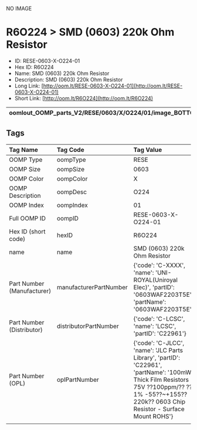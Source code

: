 


  
NO IMAGE  
# R6O224 > SMD (0603) 220k Ohm Resistor

- ID: RESE-0603-X-O224-01
- Hex ID: R6O224
- Name: SMD (0603) 220k Ohm Resistor
- Description: SMD (0603) 220k Ohm Resistor
- Long Link: [http://oom.lt/RESE-0603-X-O224-01](http://oom.lt/RESE-0603-X-O224-01)
- Short Link: [http://oom.lt/R6O224](http://oom.lt/R6O224)
  

|oomlout_OOMP_parts_V2/RESE/0603/X/O224/01/image_BOTTOM.jpg|oomlout_OOMP_parts_V2/RESE/0603/X/O224/01/image_RE.jpg|||
| :---: | :---: | :---: | :---: |

## Tags
  

|Tag Name|Tag Code|Tag Value|
| :--- | :--- | :--- |
|OOMP Type|oompType|RESE|
|OOMP Size|oompSize|0603|
|OOMP Color|oompColor|X|
|OOMP Description|oompDesc|O224|
|OOMP Index|oompIndex|01|
|Full OOMP ID|oompID|RESE-0603-X-O224-01|
|Hex ID (short code)|hexID|R6O224|
|name|name|SMD (0603) 220k Ohm Resistor|
|Part Number (Manufacturer)|manufacturerPartNumber|{'code': 'C-XXXX', 'name': 'UNI-ROYAL(Uniroyal Elec)', 'partID': '0603WAF2203T5E', 'partName': '0603WAF2203T5E'}|
|Part Number (Distributor)|distributorPartNumber|{'code': 'C-LCSC', 'name': 'LCSC', 'partID': 'C22961'}|
|Part Number (OPL)|oplPartNumber|{'code': 'C-JLCC', 'name': 'JLC Parts Library', 'partID': 'C22961', 'partName': '100mW Thick Film Resistors 75V ??100ppm/?? ??1% -55??~+155?? 220k?? 0603  Chip Resistor - Surface Mount ROHS'}|
||||
